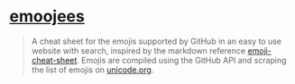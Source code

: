 # [emoojees](https://emoojees.com/)

> A cheat sheet for the emojis supported by GitHub in an easy to use website with
search, inspired by the markdown reference
[emoji-cheat-sheet](https://github.com/ikatyang/emoji-cheat-sheet/blob/master/README.md). Emojis
are compiled using the GitHub API and scraping the list of emojis on
[unicode.org](https://unicode.org/emoji/charts/full-emoji-list.html).

